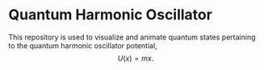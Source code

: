 # Quantum Harmonic Oscillator

This repository is used to visualize and animate quantum states pertaining to the quantum harmonic oscillator potential,
$$U(x) = m x.$$
